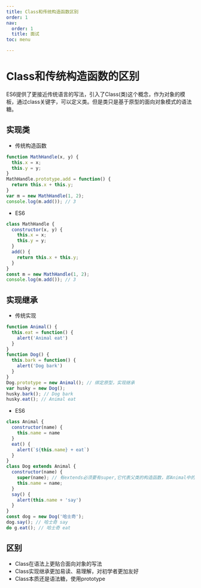 ```yaml
---
title: Class和传统构造函数区别
order: 1
nav:
  order: 1
  title: 面试
toc: menu

---
```


# Class和传统构造函数的区别

ES6提供了更接近传统语言的写法，引入了Class(类)这个概念，作为对象的模板，通过class关键字，可以定义类。但是类只是基于原型的面向对象模式的语法糖。

## 实现类

- 传统构造函数

```js
function MathHandle(x, y) {
  this.x = x;
  this.y = y;
}
MathHandle.prototype.add = function() {
  return this.x + this.y;
}
var m = new MathHandle(1, 2);
console.log(m.add()); // 3
```



- ES6

```js
class MathHandle {
  constructor(x, y) {
    this.x = x;
    this.y = y;
  }
  add() {
    return this.x + this.y;
  }
}
const m = new MathHandle(1, 2);
console.log(m.add()); // 3
```



## 实现继承

- 传统实现

```js
function Animal() {
  this.eat = function() {
    alert('Animal eat')
  }
}
function Dog() {
  this.bark = function() {
    alert('Dog bark')
  }
}
Dog.prototype = new Animal(); // 绑定原型，实现继承
var husky = new Dog();
husky.bark(); // Dog bark
husky.eat(); // Animal eat
```



- ES6

```js
class Animal {
  constructor(name) {
    this.name = name
  }
  eat() {
    alert(`${this.name} + eat`)
  }
}
class Dog extends Animal {
  constructor(name) {
    super(name); // 有extends必须要有super,它代表父类的构造函数，即Animal中的constructor
    this.name = name;
  }
  say() {
    alert(this.name + 'say')
  }
}
const dog = new Dog('哈士奇');
dog.say(); // 哈士奇 say
do g.eat(); // 哈士奇 eat
```



## 区别

- Class在语法上更贴合面向对象的写法
- Class实现继承更加易读、易理解，对初学者更加友好
- Class本质还是语法糖，使用prototype